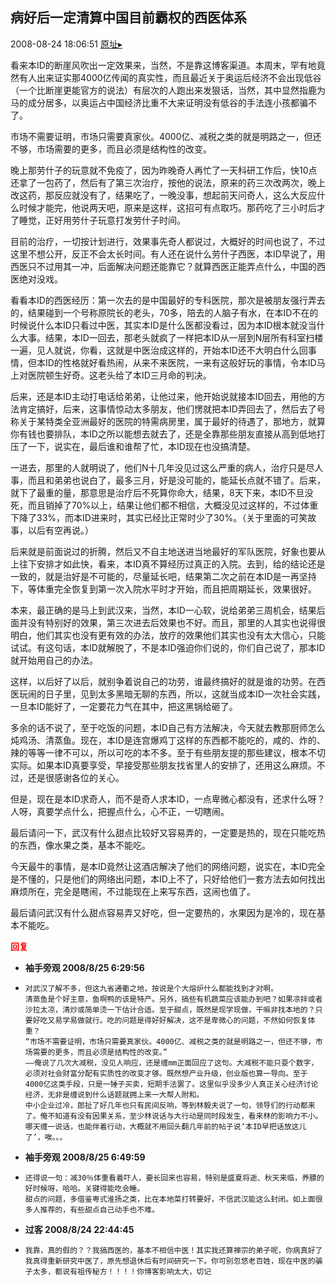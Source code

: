 ## 病好后一定清算中国目前霸权的西医体系
2008-08-24 18:06:51
[原址▸](http://www.fxgan.com/chan_time/2008_07_12/1124.htm)


看来本ID的断崖风吹出一定效果来，当然，不是靠这博客渠道。本周末，罕有地竟然有人出来证实那4000亿传闻的真实性，而且最近关于奥运后经济不会出现低谷（一个比断崖更能官方的说法）有层次的人跑出来发狠话，当然，其中显然指鹿为马的成分居多，以奥运占中国经济比重不大来证明没有低谷的手法连小孩都骗不了。

市场不需要证明，市场只需要真家伙。4000亿、减税之类的就是明路之一，但还不够，市场需要的更多，而且必须是结构性的改变。

晚上那劳什子的玩意就不免疫了，因为昨晚奇人再忙了一天科研工作后，快10点还拿了一包药了，然后有了第三次治疗，按他的说法，原来的药三次改两次，晚上改这药，那反应就没有了，结果吃了，一晚没事，想起前天问奇人，这么大反应什么时候才能完，他说两天吧，原来是这样，这招可有点取巧。那药吃了三小时后才了睡觉，正好用劳什子玩意打发劳什子时间。

目前的治疗，一切按计划进行，效果事先奇人都说过，大概好的时间也说了，不过这里不想公开，反正不会太长时间。有人还在说什么劳什子西医，本ID早说了，用西医只不过用其一冲，后面解决问题还能靠它？就算西医正能弄点什么，中国的西医绝对没戏。

看看本ID的西医经历：第一次去的是中国最好的专科医院，那次是被朋友强行弄去的，结果碰到一个号称原院长的老头，70多，陪去的人脑子有水，在本ID不在的时候说什么本ID只看过中医，其实本ID是什么医都没看过，因为本ID根本就没当什么大事。结果，本ID一回去，那老头就疯了一样把本ID从一层到N层所有科室扫楼一遍，见人就说，你看，这就是中医治成这样的，开始本ID还不大明白什么回事情，但本ID的性格就好看热闹，从来不来医院，一来有这般好玩的事情，令本ID马上对医院顿生好奇。这老头给了本ID三月命的判决。

后来，还是本ID主动打电话给弟弟，让他过来，他开始说就接本ID回去，用他的方法肯定搞好，后来，这事情惊动太多朋友，他们愣就把本ID弄回去了，然后去了号称关于某特类全亚洲最好的医院的特需病房里，属于最好的待遇了，那地方，就算你有钱也要排队，本ID之所以能想去就去了，还是全靠那些朋友直接从高到低地打压了一下，说实在，最后谁和谁帮了忙，本ID现在也没搞清楚。

一进去，那里的人就明说了，他们N十几年没见过这么严重的病人，治疗只是尽人事，而且和弟弟也说白了，最多三月，好是没可能的，能延长点就不错了。后来，就下了最重的量，那意思是治疗后不死算你命大，结果，8天下来，本ID不旦没死，而且销掉了70%以上，结果让他们都不相信，大概没见过这样的，不过体重下降了33%，而本ID进来时，其实已经比正常时少了30%。（关于里面的可笑故事，以后有空再说。）

后来就是前面说过的折腾，然后又不自主地送进当地最好的军队医院，好象也要从上往下安排才如此快，看来，本ID真不算经历过真正的入院。去到，给的结论还是一致的，就是治好是不可能的，尽量延长吧，结果第二次之前在本ID是一再坚持下，等体重完全恢复到第一次入院水平时才开始，而且把周期延长，效果很好。

本来，最正确的是马上到武汉来，当然，本ID一心软，说给弟弟三周机会，结果后面并没有特别好的效果，第三次进去后效果也不好。而且，那里的人其实也说得很明白，他们其实也没有更有效的办法，放疗的效果他们其实也没有太大信心，只能试试。有这句话，本ID就解脱了，不是本ID强迫你们说的，你们自己说了，那本ID就开始用自己的办法。

这样，以后好了以后，就别争着说自己的功劳，谁最终搞好的就是谁的功劳。在西医玩闹的日子里，见到太多黑暗无聊的东西，所以，这就当成本ID一次社会实践，一旦本ID能好了，一定要花力气在其中，把这黑锅给砸了。

多余的话不说了，至于吃饭的问题，本ID自己有方法解决，今天就去教那厨师怎么炖鸡汤、清蒸鱼。现在，本ID是连宫爆鸡丁这样的东西都不能吃的，咸的、炸的、辣的等等一律不可以，所以可吃的本不多。至于有些朋友提的那些建议，根本不切实际。如果本ID真要享受，早接受那些朋友找省里人的安排了，还用这么麻烦。不过，还是很感谢各位的关心。

但是，现在是本ID求奇人，而不是奇人求本ID，一点卑微心都没有，还求什么呀？人呀，真要学点什么，把握点什么，心不正，一切瞎闹。

最后请问一下，武汉有什么甜点比较好又容易弄的，一定要是热的，现在只能吃热的东西，像水果之类，基本不能吃。

今天最牛的事情，是本ID竟然让这酒店解决了他们的网络问题，说实在，本ID完全是不懂的，只是他们的网络出问题，本ID上不了，只好给他们一套方法去如何找出麻烦所在，完全是瞎闹，不过能现在上来写东西，这闹也值了。

最后请问武汉有什么甜点容易弄又好吃，但一定要热的，水果因为是冷的，现在基本不能吃。




<font color='red'>**回复**</font>


- **袖手旁观 2008/8/25 6:29:56**
- ```
  对武汉了解不多，但这九省通衢之地，按说是个大熔炉什么都能找到才对啊。
  清蒸鱼是个好主意，鱼啊鸭的该是特产。另外，搞些有机蔬菜应该能办到吧？如果凉拌或者沙拉太凉，清炒或简单烫一下估计合适。至于甜点，既然是现学现做，干嘛非找本地的？只要好吃又易学易做就行。吃的问题是得好好解决，这不是卑微心的问题，不然如何恢复体重？
  “市场不需要证明，市场只需要真家伙。4000亿、减税之类的就是明路之一，但还不够，市场需要的更多，而且必须是结构性的改变。”
  ――俺说了几次大减税，没见人响应，还是缠mm正面回应了这句。大减税不能只耍个数字，必须对社会财富分配有实质性的改变才够。既然想产业升级，创业版也算一导向。至于4000亿这类手段，只是一锤子买卖，短期手法罢了。这里似乎没多少人真正关心经济讨论经济，无非是缠说到什么话题就拥上来一大帮人附和。
  中小企业过冷，郎扯了好几年也只有民间反响，等到林毅夫说了一句，领导们的行动都来了。俺不知道有没有因果关系，至少林说话与大行动是同时段发生，看来林的影响力不小。哪天缠一说话，也能伴着行动，大概就不用回头翻几年前的帖子说‘本ID早把话放这儿了’，唉。。。
  ```
- **袖手旁观 2008/8/25 6:49:59**
- ```
  还得说一句：减30％体重看着吓人，要长回来也容易，特别是盛夏将逝、秋天来临，养膘的好时候呀，哈哈。关键得能吃会睡。
  甜点的问题，多借鉴粤式淮扬之类，比在本地菜打转要好，不信武汉能这么封闭。如上面很多人推荐的，有些甜点自己动手也不难。
  ```
- **过客 2008/8/24 22:44:45**
- ```
  我靠，真的假的？？我搞西医的，基本不相信中医！其实我还算禅宗的弟子呢，你病真好了我真得重新研究中医了，原先想退休后有时间研究一下。你可别忽悠老百姓，现在中医的骗子太多，都说有祖传秘方！！！！你博客影响太大，切记
  ```
